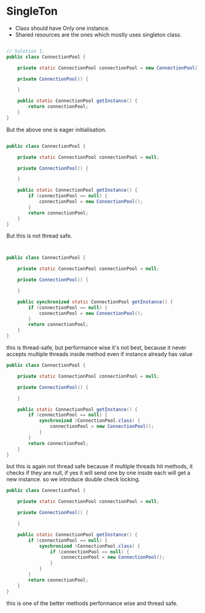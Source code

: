 # SingleTon

- Class should have Only one instance.
- Shared resources are the ones which mostly uses singleton class.

```java

// Solution 1.
public class ConnectionPool {

    private static ConnectionPool connectionPool = new ConnectionPool();

    private ConnectionPool() {

    }

    public static ConnectionPool getInstance() {
        return connectionPool;
    }
}

```

But the above one is eager initialisation.

```java

public class ConnectionPool {

    private static ConnectionPool connectionPool = null;

    private ConnectionPool() {

    }

    public static ConnectionPool getInstance() {
        if (connectionPool == null) {
            connectionPool = new ConnectionPool();
        }
        return connectionPool;
    }
}
```

But this is not thread safe.

```java


public class ConnectionPool {

    private static ConnectionPool connectionPool = null;

    private ConnectionPool() {

    }

    public synchronized static ConnectionPool getInstance() {
        if (connectionPool == null) {
            connectionPool = new ConnectionPool();
        }
        return connectionPool;
    }
}

```

this is thread-safe, but performance wise it's not best, because it never accepts multiple threads inside method even if instance already has value

```java
public class ConnectionPool {

    private static ConnectionPool connectionPool = null;

    private ConnectionPool() {

    }

    public static ConnectionPool getInstance() {
        if (connectionPool == null) {
            synchronized (ConnectionPool.class) {
                connectionPool = new ConnectionPool();
            }
        }
        return connectionPool;
    }
}
```

but this is again not thread safe because if multiple threads hit methods, it checks if they are null, if yes it will send one by one inside each will get a new instance. so we introduce double check locking.

```java
public class ConnectionPool {

    private static ConnectionPool connectionPool = null;

    private ConnectionPool() {

    }

    public static ConnectionPool getInstance() {
        if (connectionPool == null) {
            synchronized (ConnectionPool.class) {
                if (connectionPool == null) {
                    connectionPool = new ConnectionPool();
                }
            }
        }
        return connectionPool;
    }
}


```

this is one of the better methods performance wise and thread safe.
